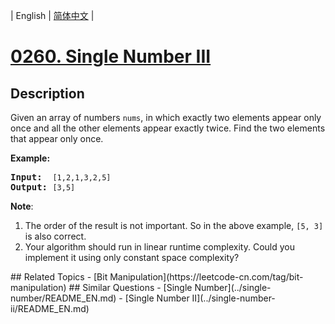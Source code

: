
| English | [简体中文](README.md) |
# [0260. Single Number III](https://leetcode-cn.com/problems/single-number-iii/)
## Description
<p>Given an array of numbers <code>nums</code>, in which exactly two elements appear only once and all the other elements appear exactly twice. Find the two elements that appear only once.</p>

<p><strong>Example:</strong></p>

<pre>
<strong>Input:</strong>  <code>[1,2,1,3,2,5]</code>
<strong>Output:</strong> <code>[3,5]</code></pre>

<p><b>Note</b>:</p>

<ol>
	<li>The order of the result is not important. So in the above example, <code>[5, 3]</code> is also correct.</li>
	<li>Your algorithm should run in linear runtime complexity. Could you implement it using only constant space complexity?</li>
</ol>
## Related Topics
- [Bit Manipulation](https://leetcode-cn.com/tag/bit-manipulation)
## Similar Questions
- [Single Number](../single-number/README_EN.md)
- [Single Number II](../single-number-ii/README_EN.md)
